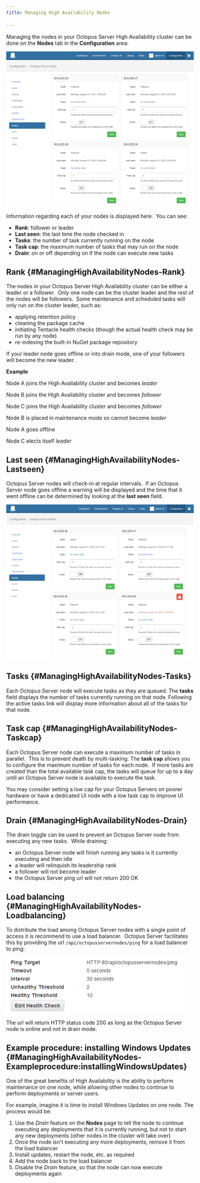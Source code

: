 ```yaml
---
title: Managing High Availability Nodes

---
```



Managing the nodes in your Octopus Server High Availability cluster can be done on the **Nodes** tab in the **Configuration** area:


![](/docs/images/3048617/3278371.png "width=500")


Information regarding each of your nodes is displayed here.  You can see:

- **Rank**: follower or leader
- **Last seen**: the last time the node checked in
- **Tasks**: the number of task currently running on the node
- **Task cap**: the maximum number of tasks that may run on the node
- **Drain**: on or off depending on if the node can execute new tasks


## Rank {#ManagingHighAvailabilityNodes-Rank}


The nodes in your Octopus Server High Availability cluster can be either a leader or a follower.  Only one node can be the cluster leader and the rest of the nodes will be followers.  Some maintenance and scheduled tasks will only run on the cluster leader, such as:

- applying retention policy
- cleaning the package cache
- initiating Tentacle health checks (though the actual health check may be run by any node)
- re-indexing the built-in NuGet package repository



If your leader node goes offline or into drain mode, one of your followers will become the new leader.

**Example**

Node A joins the High Availability cluster and becomes *leader*


Node B joins the High Availability cluster and becomes *follower*


Node C joins the High Availability cluster and becomes *follower*





Node B is placed in maintenance mode so cannot become *leader*


Node A goes offline


Node C elects itself *leader*

## Last seen {#ManagingHighAvailabilityNodes-Lastseen}


Octopus Server nodes will check-in at regular intervals.  If an Octopus Server node goes offline a warning will be displayed and the time that it went offline can be determined by looking at the **last seen** field.


![](/docs/images/3048617/3278372.png "width=500")

## Tasks {#ManagingHighAvailabilityNodes-Tasks}


Each Octopus Server node will execute tasks as they are queued. The **tasks** field displays the number of tasks currently running on that node. Following the active tasks link will display more information about all of the tasks for that node.

## Task cap {#ManagingHighAvailabilityNodes-Taskcap}


Each Octopus Server node can execute a maximum number of tasks in parallel.  This is to prevent death by multi-tasking. The **task cap** allows you to configure the maximum number of tasks for each node.  If more tasks are created than the total available task cap, the tasks will queue for up to a day until an Octopus Server node is available to execute the task.


You may consider setting a low cap for your Octopus Servers on poorer hardware or have a dedicated UI node with a low task cap to improve UI performance.

## Drain {#ManagingHighAvailabilityNodes-Drain}


The drain toggle can be used to prevent an Octopus Server node from executing any new tasks.  While draining:

- an Octopus Server node will finish running any tasks is it currently executing and then idle
- a leader will relinquish its leadership rank
- a follower will not become leader
- the Octopus Server ping url will not return 200 OK


## Load balancing {#ManagingHighAvailabilityNodes-Loadbalancing}


To distribute the load among Octopus Server nodes with a single point of access it is recommend to use a load balancer.  Octopus Server facilitates this by providing the url `/api/octopusservernodes/ping` for a load balancer to ping:


![](/docs/images/3048617/3278353.png)


The url will return HTTP status code 200 as long as the Octopus Server node is online and not in drain mode.

## Example procedure: installing Windows Updates {#ManagingHighAvailabilityNodes-Exampleprocedure:installingWindowsUpdates}


One of the great benefits of High Availability is the ability to perform maintenance on one node, while allowing other nodes to continue to perform deployments or server users.


For example, imagine it is time to install Windows Updates on one node. The process would be:

1. Use the *Drain* feature on the **Nodes** page to tell the node to continue executing any deployments that it is currently running, but not to start any new deployments (other nodes in the cluster will take over)
2. Once the node isn't executing any more deployments, remove it from the load balancer
3. Install updates, restart the node, etc. as required
4. Add the node back to the load balancer
5. Disable the *Drain* feature, so that the node can now execute deployments again

